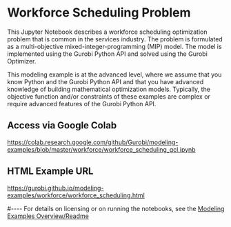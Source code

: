 # Workforce Scheduling Problem

This  Jupyter Notebook describes a workforce scheduling optimization problem that is common in the services industry. 
The problem is formulated as a multi-objective mixed-integer-programming (MIP) model.
The model is implemented using the Gurobi Python API and solved using the Gurobi Optimizer. 

This modeling example is at the advanced level, where we assume that you know Python and the Gurobi Python API and 
that you have advanced knowledge of building mathematical optimization models. Typically, the objective function 
and/or constraints of these examples are complex or require advanced features of the Gurobi Python API.


## Access via Google Colab

https://colab.research.google.com/github/Gurobi/modeling-examples/blob/master/workforce/workforce_scheduling_gcl.ipynb

## HTML Example URL

https://gurobi.github.io/modeling-examples/workforce/workforce_scheduling.html

#----
For details on licensing or on running the notebooks, see the [Modeling Examples Overview/Readme](https://github.com/Gurobi/modeling-examples/)
